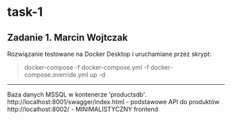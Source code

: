 # task-1

Zadanie 1. Marcin Wojtczak
--------------------------------------------------
Rozwiązanie testowane na Docker Desktop i uruchamiane przez skrypt:
> docker-compose -f docker-compose.yml -f docker-compose.override.yml up -d

--------------------------------------------------
Baza danych MSSQL w kontenerze 'productsdb'.<br>
http://localhost:8001/swagger/index.html - podstawowe API do produktów<br>
http://localhost:8002/ - MINIMALISTYCZNY frontend
